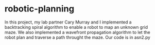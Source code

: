 # robotic-planning
In this project, my lab partner Cary Murray and I implemented a backtracking spiral algorithm to enable a robot to map an unknown grid maze. We also implemented a wavefront propagation algorithm to let the robot plan and traverse a path throught the maze. Our code is in asn2.py
